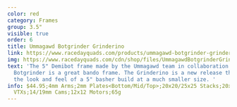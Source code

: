 ```yaml
---
color: red
category: Frames
group: 3.5"
visible: true
order: 6
title: Ummagawd Botgrinder Grinderino
link: https://www.racedayquads.com/products/ummagawd-botgrinder-grinderino-3-5-freestyle-micro-frame-kit
img: https://www.racedayquads.com/cdn/shop/files/UmmagawdBotgrinderGrinderino3.5FreestyleMicroFrameKit-2_650x650.jpg?v=1690820789
text: 'The 5" Demibot frame made by the Ummagawd team in collaboration with
  Botgrinder is a great bando frame. The Grinderino is a new release that offers
  the look and feel of a 5" basher build at a much smaller size. '
info: $44.95;4mm Arms;2mm Plates<Bottom/Mid/Top>;20x20/25x25 Stacks;20x20/25x25
  VTXs;14/19mm Cams;12x12 Motors;65g
---
```

